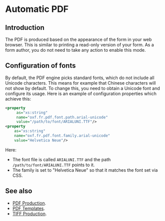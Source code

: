 # Automatic PDF

<!-- toc -->

## Introduction

The PDF is produced based on the appearance of the form in your web browser. This is similar to printing a read-only version of your form. As a form author, you do not need to take any action to enable this mode.

## Configuration of fonts

By default, the PDF engine picks standard fonts, which do not include all Unicode characters. This means for example that Chinese characters will not show by default. To change this, you need to obtain a Unicode font and configure its usage. Here is an example of configuration properties which achieve this:

```xml
<property
     as="xs:string"  
     name="oxf.fr.pdf.font.path.arial-unicode"                                  
     value="/path/to/font/ARIALUNI.TTF"/>
<property 
    as="xs:string"  
    name="oxf.fr.pdf.font.family.arial-unicode"                            
    value="Helvetica Neue"/>
```

Here:
 
- The font file is called `ARIALUNI.TTF` and the path `/path/to/font/ARIALUNI.TTF` points to it.
- The family is set to "Helvetica Neue" so that it matches the font set via CSS.

## See also

- [PDF Production](pdf-production.md).
- [PDF Templates](pdf-templates.md).
- [TIFF Production](../form-runner/feature/tiff-production.md).
